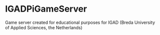 # IGADPiGameServer
Game server created for educational purposes for IGAD (Breda University of Applied Sciences, the Netherlands)
